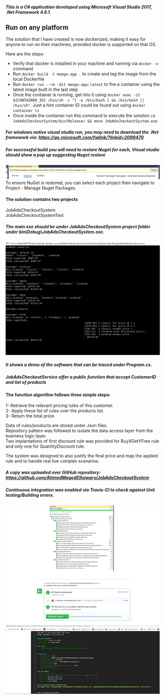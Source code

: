 ##### This is a C# application developed using Microsoft Visual Studio 2017, .Net Framework 4.6.1.

## Run on any platform
The solution that I have created is now dockerized, making it easy for anyone to run on their machines, provided docker is supported on that OS.

Here are the steps:

- Verify that docker is installed in your machine and running via `docker -v` command
- Run `docker build -t meego-app .` to create and tag the image from the local Dockerfile
- Run `docker run --rm -dit meego-app:latest` to fire a container using the latest image built in the last step
- Once the container is running, get into it using `docker exec -it ${CONTAINER_ID} /bin/sh -c "[ -e /bin/bash ] && /bin/bash || /bin/sh"`. Just a hint container ID could be found out using `docker container ls`
- Once inside the container run this command to execute the solution `cd JobAdsCheckoutSystem/bin/Release/ && mono JobAdsCheckoutSystem.exe`

##### For windows native visual studio run, you may need to download the .Net framework via: **https://go.microsoft.com/fwlink/?linkid=2099470**

##### For successful build you will need to restore Nuget for each, Visual studio should show a pop up suggesting Nuget restore
![Screenshot](NuGet.JPG)
To ensure NuGet is restored, you can select each project then navigate to Project - Manage Nuget Packages.

#### The solution contains two projects
JobAdsCheckoutSystem <br/>
JobAdsCheckoutSystemTest <br/>

##### The main exe should be under JobAdsCheckoutSystem project folder under **bin\Debug\JobAdsCheckoutSystem.exe**.
![Screenshot](Demo.JPG)
##### It shows a demo of the software that can be traced under Program.cs.


##### JobAdsCheckoutService offer a public function that accept CustomerID and list of products
#### The function algorithm follows three simple steps:
1- Retrieve the relevant pricing rules of this customer.<br/>
2- Apply these list of rules over the products list.<br/>
3- Return the total price.<br/>

Data of rules/products are stored under Json files.<br/>
Repository pattern was followed to isolate the data access layer from the business logic layer.<br/>
Two implantations of first discount rule was provided for BuyXGetYFree rule and only one for QuantityDiscount rule.<br/>

The system was designed to also justify the final price and map the applied rule and to handle real live complex scenarios.<br/> 


##### A copy was uploaded over GitHub repository: **https://github.com/AhmedMagedElhawary/JobAdsCheckoutSystem**
##### Continuous integration was enabled via Travis-CI to check against Unit testing/Building errors.
![Screenshot](ContinuousIntegration.JPG)
